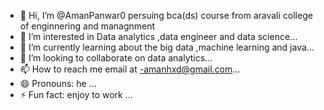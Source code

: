 - 👋 Hi, I’m @AmanPanwar0 persuing bca(ds) course from aravali college of enginnering and managnment
- 👀 I’m interested in Data analytics ,data engineer and data science...
- 🌱 I’m currently learning about the big data ,machine learning and java...
- 💞️ I’m looking to collaborate on  data analytics...
- 📫 How to reach me  email at -amanhxd@gmail.com...
- 😄 Pronouns: he ...
- ⚡ Fun fact: enjoy to work ...

<!---
AmanPanwar0/AmanPanwar0 is a ✨ special ✨ repository because its `README.md` (this file) appears on your GitHub profile.
You can click the Preview link to take a look at your changes.
--->
